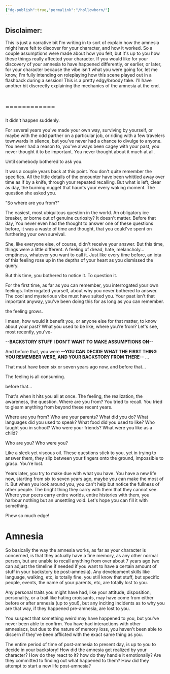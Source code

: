 ```yaml
---
{"dg-publish":true,"permalink":"/hollowborn/"}
---
```


## Disclaimer: 
This is just a narrative bit I'm writing in to sort of explain how the amnesia might have felt to discover for your character, and how it worked. So a couple assumptions were made about how you felt, but it's up to you how these things really affected your character. If you would like for your discovery of your amnesia to have happened differently, or earlier, or later, for your character because the vibe isn't what you were going for, let me know, I'm fully intending on roleplaying how this scene played out in a flashback during a session! This is a pretty edgy/broody take.  I'll have another bit discreetly explaining the mechanics of the amnesia at the end. 

# ------------



It didn't happen suddenly. 

For several years you've made your own way, surviving by yourself, or maybe with the odd partner on a particular job, or riding with a few travelers townwards in silence, but you've never had a chance to divulge to anyone. You never had a reason to, you've always been cagey with your past, you never thought it to be important. You never thought about it much at all.

Until somebody bothered to ask you. 

It was a couple years back at this point. You don't quite remember the specifics. All the little details of the encounter have been whittled away over time as if by a knife, through your repeated recalling. But what is left, clear as day, the burning nugget that haunts your every waking moment. The question she asked you. 

"So where are you from?"

The easiest, most ubiquitous question in the world. An obligatory ice breaker, or borne out of genuine curiosity? It doesn't matter. Before that day, You never even had the thought to answer one of these questions before, it was a waste of time and thought, that you could've spent on furthering your own survival. 

She, like everyone else, of course, didn't receive your answer. But this time, things were a little different. A feeling of dread, hate, melancholy... emptiness, whatever you want to call it. Just like every time before, an iota of this feeling rose up in the depths of your heart as you dismissed the query. 

But this time, you bothered to notice it. To question it. 

For the first time, as far as you can remember, you interrogated your own feelings. Interrogated yourself, about why you never bothered to answer. The cool and mysterious vibe must have suited you. Your past isn't that important anyway, you've been doing this for as long as you can remember. 

the feeling grows. 

I mean, how would it benefit you, or anyone else for that matter, to know about your past? What you used to be like, where you're from? Let's see, most recently, you've-

**--BACKSTORY STUFF I DON'T WANT TO MAKE ASSUMPTIONS ON--**

And before that, you were **--YOU CAN DECIDE WHAT THE FIRST THING YOU REMEMBER WERE, AND YOUR BACKSTORY FROM THERE--** ...

That must have been six or seven years ago now, and before that...

The feeling is all consuming. 

before that... 

That's when it hits you all at once. The feeling, the realization, the awareness, the question. Where are you from? You tried to recall. You tried to gleam anything from beyond these recent years. 

Where are you from? Who are your parents? What did you do? What languages did you used to speak? What food did you used to like? Who taught you in school? Who were your friends? What were you like as a child? 

Who are you? Who were you?

Like a sleek yet viscous oil. These questions stick to you, yet in trying to answer them, they slip between your fingers onto the ground, impossible to grasp. You're lost. 

Years later, you try to make due with what you have. You have a new life now, starting from six to seven years ago, maybe you can make the most of it. But when you look around you, you can't help but notice the fullness of other people. The bright thing they carry with them that they cannot see. Where your peers carry entire worlds, entire histories with them, you harbour nothing but an unsettling void. Let's hope you can fill it with something.


Phew so much edge!

# Amnesia

So basically the way the amnesia works, as far as your character is concerned, is that they actually have a fine memory, as any other normal person, but are unable to recall anything from over about 7 years ago (we can adjust the timeline if needed if you want to have a certain amount of stuff in your backstory be post-amnesia). Any development skills like language, walking, etc, is totally fine, you still know that stuff, but specific people, events, the name of your parents, etc, are totally lost to you.

Any personal traits you might have had, like your attitude, disposition, personality, or a trait like hating croissants, may have come from either before or after amnesia (up to you!), but any inciting incidents as to why you are that way, if they happened pre-amnesia, are lost to you. 

You suspect that something weird may have happened to you, but you've never been able to confirm. You have had interactions with other amnesiacs, but due to the nature of memory loss, you haven't been able to discern if they've been afflicted with the exact same thing as you. 

The entire period of time of post-amnesia to present day, is up to you to decide in your backstory! How did the amnesia get realized by your character? How do they react to it? how do they handle it emotionally? Are they committed to finding out what happened to them? How did they attempt to start a new life post-amnesia?
